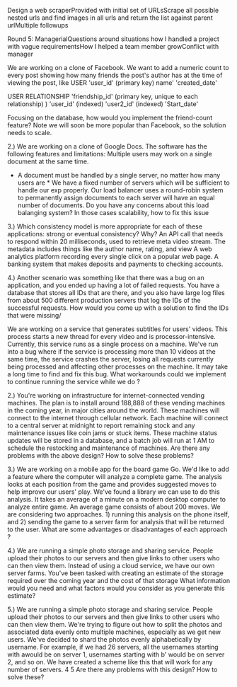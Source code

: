 Design a web scraperProvided with initial set of URLsScrape all possible nested urls and find images in all urls and return the list against parent urlMultiple followups

Round 5: ManagerialQuestions around situations how I handled a project with vague requirementsHow I helped a team member growConflict with manager

We are working on a clone of Facebook. We want to add a numeric count to every post showing how many friends the post's author has at the time of viewing the post, like
USER
 'user_id' (primary key)
 name' 
'created_date' 
 
USER RELATIONSHIP 
 'friendship_id' (primary key, unique to each relationship) ) 
 'user_id' (indexed)
 'user2_id' (indexed)
 'Start_date'
 
Focusing on the database, how would you implement the friend-count feature? Note we will soon be more popular than Facebook, so the solution needs to scale.
 
2.) We are working on a clone of Google Docs.
The software has the following features and limitations: Multiple users may work on a single document at the same time.
 * A document must be handled by a single server, no matter how many users are * We have a fixed number of servers which will be sufficient to handle our exp properly.
Our load balancer uses a round-robin system to permanently assign documents to each server will have an equal number of documents. 
Do you have any concerns about this load balanging system?
In those cases scalability, how to fix this issue
 
3.) Which consistency model is more appropriate for each of these applications: strong or eventual consistency? Why? 
 An API call that needs to respond within 20 milliseconds, used to retrieve meta video stream. The metadata includes things like the author name, rating, and view 
A web analytics platform recording every single click on a popular web page. 
A banking system that makes deposits and payments to checking accounts.
 
4.) Another scenario was something like that there was a bug on an application, and you ended up having a lot of failed requests. You have a database that stores all IDs that are there, and you also have large log files from about 500 different production servers that log the IDs of the successful requests. How would you come up with a solution to find the IDs that were missing/
 
 
We are working on a service that generates subtitles for users' videos. This process starts a new thread for every video and is processor-intensive. Currently, this service runs as a single process on a machine. 
We've run into a bug where if the service is processing more than 10 videos at the same time, the service crashes the server, losing all requests currently being processed and affecting other processes on the machine. It may take a long time to find and fix this bug. What workarounds could we implement to continue running the service while we do ?
 
2.) You're working on infrastructure for internet-connected vending machines. The plan is to install around 188,888 of these vending machines in the coming year, in major cities around the world. These machines will connect to the internet through cellular network.
Each machine will connect to a central server at midnight to report remaining stock and any maintenance issues like coin jams or stuck items. These machine status updates will be stored in a database, and a batch job will run at 1 AM to schedule the restocking and maintenance of machines. Are there any problems with the above design?
How to solve these problems?
 
3.) We are working on a mobile app for the board game Go. We'd like to add a feature where the computer will analyze a complete game. The analysis looks at each position from the game and provides suggested moves to help improve our users' play. We've found a library we can use to do this analysis. It takes an average of a minute on a modern desktop computer to analyze entire game. An average game consists of about 200 moves. We are considering two approaches. 1) running this analysis on the phone itself, and 2) sending the game to a server farm for analysis that will be returned to the user.
 What are some advantages or disadvantages of each approach ?
 
4.) We are running a simple photo storage and sharing service. People upload their photos to our servers and then give links to other users who can then view them. Instead of using a cloud service, we have our own server farms. You've been tasked with creating an estimate of the storage required over the coming year and the cost of that storage
What information would you need and what factors would you consider as you generate this estimate?
 
5.) We are running a simple photo storage and sharing service. People upload their photos to our servers and then give links to other users who can then view them. We're trying to figure out how to split the photos and associated data evenly onto multiple machines, especially as we get new users. We've decided to shard the photos evenly alphabetically by username. For example, if we had 26 servers, all the usernames starting with awould be on server 1, usernames starting with b' would be on server 2, and so on. We have created a scheme like this that will work for any number of servers. 4 5 Are there any problems with this design?
How to solve these?